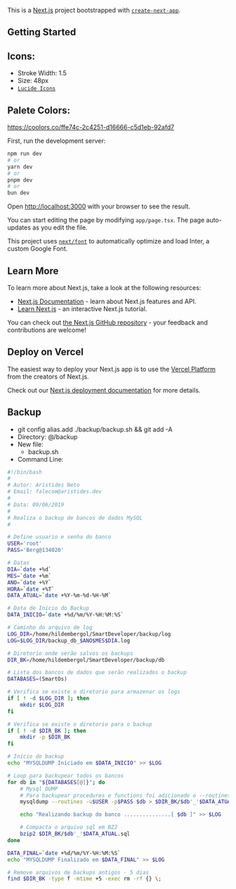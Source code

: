 This is a [Next.js](https://nextjs.org/) project bootstrapped with [`create-next-app`](https://github.com/vercel/next.js/tree/canary/packages/create-next-app).

## Getting Started

## Icons:

- Stroke Width: 1.5
- Size: 48px
- [`Lucide Icons`](https://lucide.dev/icons/download)

## Palete Colors:

https://coolors.co/ffe74c-2c4251-d16666-c5d1eb-92afd7

First, run the development server:

```bash
npm run dev
# or
yarn dev
# or
pnpm dev
# or
bun dev
```

Open [http://localhost:3000](http://localhost:3000) with your browser to see the result.

You can start editing the page by modifying `app/page.tsx`. The page auto-updates as you edit the file.

This project uses [`next/font`](https://nextjs.org/docs/basic-features/font-optimization) to automatically optimize and load Inter, a custom Google Font.

## Learn More

To learn more about Next.js, take a look at the following resources:

- [Next.js Documentation](https://nextjs.org/docs) - learn about Next.js features and API.
- [Learn Next.js](https://nextjs.org/learn) - an interactive Next.js tutorial.

You can check out [the Next.js GitHub repository](https://github.com/vercel/next.js/) - your feedback and contributions are welcome!

## Deploy on Vercel

The easiest way to deploy your Next.js app is to use the [Vercel Platform](https://vercel.com/new?utm_medium=default-template&filter=next.js&utm_source=create-next-app&utm_campaign=create-next-app-readme) from the creators of Next.js.

Check out our [Next.js deployment documentation](https://nextjs.org/docs/deployment) for more details.

## Backup

- git config alias.add ./backup/backup.sh && git add -A
- Directory: @/backup
- New file:
  - backup.sh
- Command Line:

```bash
#!/bin/bash
#
# Autor: Aristides Neto
# Email: falecom@aristides.dev
#
# Data: 09/06/2019
#
# Realiza o backup de bancos de dados MySQL
#

# Define usuario e senha do banco
USER='root'
PASS='Berg@134020'

# Datas
DIA=`date +%d`
MES=`date +%m`
ANO=`date +%Y`
HORA=`date +%T`
DATA_ATUAL=`date +%Y-%m-%d-%H-%M`

# Data de Inicio do Backup
DATA_INICIO=`date +%d/%m/%Y-%H:%M:%S`

# Caminho do arquivo de log
LOG_DIR=/home/hildembergol/SmartDeveloper/backup/log
LOG=$LOG_DIR/backup_db_$ANO$MES$DIA.log

# Diretorio onde serão salvos os backups
DIR_BK=/home/hildembergol/SmartDeveloper/backup/db

# Lista dos bancos de dados que serão realizados o backup
DATABASES=(SmartOs)

# Verifica se existe o diretorio para armazenar os logs
if [ ! -d $LOG_DIR ]; then
    mkdir $LOG_DIR
fi

# Verifica se existe o diretorio para o backup
if [ ! -d $DIR_BK ]; then
    mkdir -p $DIR_BK
fi

# Inicio do backup
echo "MYSQLDUMP Iniciado em $DATA_INICIO" >> $LOG

# Loop para backupear todos os bancos
for db in "${DATABASES[@]}"; do
    # Mysql DUMP
    # Para backupear procedures e functions foi adicionado o --routines
    mysqldump --routines -u$USER -p$PASS $db > $DIR_BK/$db'_'$DATA_ATUAL.sql

    echo "Realizando backup do banco ...............[ $db ]" >> $LOG

    # Compacta o arquivo sql em BZ2
    bzip2 $DIR_BK/$db'_'$DATA_ATUAL.sql
done

DATA_FINAL=`date +%d/%m/%Y-%H:%M:%S`
echo "MYSQLDUMP Finalizado em $DATA_FINAL" >> $LOG

# Remove arquivos de backups antigos - 5 dias
find $DIR_BK -type f -mtime +5 -exec rm -rf {} \;

```
